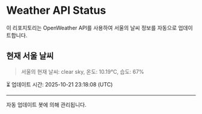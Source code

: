 
# Weather API Status

이 리포지토리는 OpenWeather API를 사용하여 서울의 날씨 정보를 자동으로 업데이트합니다.

## 현재 서울 날씨
> 서울의 현재 날씨: clear sky, 온도: 10.19°C, 습도: 67%

⏳ 업데이트 시간: 2025-10-21 23:18:08 (UTC)

---
자동 업데이트 봇에 의해 관리됩니다.
